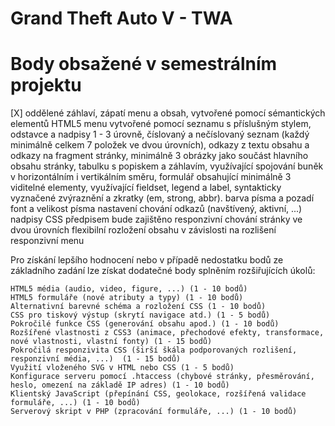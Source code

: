 # Grand Theft Auto V - TWA
# Body obsažené v semestrálním projektu
[X] oddělené záhlaví, zápatí menu a obsah, vytvořené pomocí sémantických elementů HTML5
menu vytvořené pomocí seznamu s příslušným stylem,
odstavce a nadpisy 1 - 3 úrovně,
číslovaný a nečíslovaný seznam (každý minimálně celkem 7 položek ve dvou úrovních),
odkazy z textu obsahu a odkazy na fragment stránky,
minimálně 3 obrázky jako součást hlavního obsahu stránky,
tabulku s popiskem a záhlavím, využívající spojování buněk v horizontálním i vertikálním směru,
formulář obsahující minimálně 3 viditelné elementy, využívající fieldset, legend a label,
syntakticky vyznačené zvýraznění a zkratky (em, strong, abbr).
barva písma a pozadí
font a velikost písma
nastavení chování odkazů (navštívený, aktivní, ...)
nadpisy
CSS předpisem bude zajištěno responzivní chování stránky ve dvou úrovních 
flexibilní rozložení obsahu v závislosti na rozlišení
responzivní menu

Pro získání lepšího hodnocení nebo v případě nedostatku bodů ze základního zadání lze získat dodatečné body splněním rozšiřujících úkolů:

    HTML5 média (audio, video, figure, ...) (1 - 10 bodů)
    HTML5 formuláře (nové atributy a typy) (1 - 10 bodů)
    Alternativní barevné schéma a rozložení CSS (1 - 10 bodů)
    CSS pro tiskový výstup (skrytí navigace atd.) (1 - 5 bodů)
    Pokročilé funkce CSS (generování obsahu apod.) (1 - 10 bodů)
    Rozšířené vlastnosti z CSS3 (animace, přechodové efekty, transformace, nové vlastnosti, vlastní fonty) (1 - 15 bodů)
    Pokročilá responzivita CSS (širší škála podporovaných rozlišení, responzivní média, ...)  (1 - 15 bodů)
    Využití vloženého SVG v HTML nebo CSS (1 - 5 bodů)
    Konfigurace serveru pomocí .htaccess (chybové stránky, přesměrování, heslo, omezení na základě IP adres) (1 - 10 bodů)
    Klientský JavaScript (přepínání CSS, geolokace, rozšířená validace formuláře, ...) (1 - 10 bodů)
    Serverový skript v PHP (zpracování formuláře, ...) (1 - 10 bodů)

